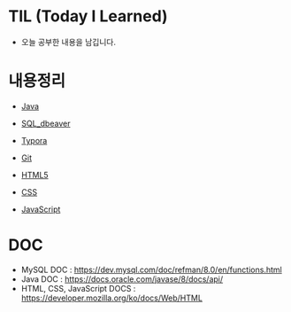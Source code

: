 # TIL (Today I Learned)
- 오늘 공부한 내용을 남깁니다.

# 내용정리

- [Java](https://github.com/junewjdtn/TIL/tree/master/Java)
- [SQL_dbeaver](https://github.com/junewjdtn/TIL/tree/master/DB/SQL_dbeaver)

- [Typora](https://github.com/junewjdtn/TIL/tree/master/Typora)
- [Git](https://github.com/junewjdtn/TIL/tree/master/git)

- [HTML5](https://github.com/junewjdtn/TIL/tree/master/HTML%2BCSS/html_vscode_UI/1_html)

- [CSS](https://github.com/junewjdtn/TIL/tree/master/HTML%2BCSS/html_vscode_UI/2_css)

- [JavaScript](https://github.com/junewjdtn/TIL/tree/master/HTML%2BCSS/html_vscode_UI/3_JS)



# DOC

- MySQL DOC :
  https://dev.mysql.com/doc/refman/8.0/en/functions.html
- Java DOC :
  https://docs.oracle.com/javase/8/docs/api/
- HTML, CSS, JavaScript DOCS :
  https://developer.mozilla.org/ko/docs/Web/HTML